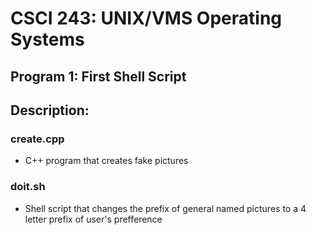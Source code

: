 # CSCI 243: UNIX/VMS Operating Systems
## Program 1: First Shell Script
## Description:
### create.cpp
- C++ program that creates fake pictures
### doit.sh
- Shell script that changes the prefix of general named pictures to a 4 letter prefix of user's prefference
